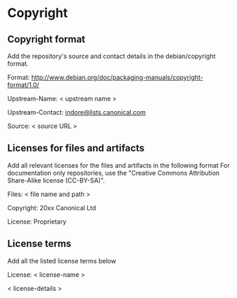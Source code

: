 # Copyright

## Copyright format
Add the repository's source and contact details in the debian/copyright format.

Format: http://www.debian.org/doc/packaging-manuals/copyright-format/1.0/

Upstream-Name: < upstream name >

Upstream-Contact: indore@lists.canonical.com

Source: < source URL >

## Licenses for files and artifacts

Add all relevant licenses for the files and artifacts in the following format
For documentation only repositories, use the "Creative Commons Attribution Share-Alike license (CC-BY-SA)".

Files: < file name and path >

Copyright: 20xx Canonical Ltd

License: Proprietary

## License terms

Add all the listed license terms below

License: < license-name >

< license-details >
